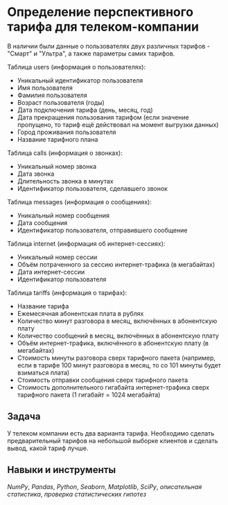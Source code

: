 # Определение перспективного тарифа для телеком-компании

В наличии были данные о пользователях двух различных тарифов - "Смарт" и "Ультра", а также параметры самих тарифов.

Таблица users (информация о пользователях):
- Уникальный идентификатор пользователя
- Имя пользователя
- Фамилия пользователя
- Возраст пользователя (годы)
- Дата подключения тарифа (день, месяц, год)
- Дата прекращения пользования тарифом (если значение пропущено, то тариф ещё действовал на момент выгрузки данных)
- Город проживания пользователя
- Название тарифного плана

Таблица calls (информация о звонках):
- Уникальный номер звонка
- Дата звонка
- Длительность звонка в минутах
- Идентификатор пользователя, сделавшего звонок

Таблица messages (информация о сообщениях):
- Уникальный номер сообщения
- Дата сообщения
- Идентификатор пользователя, отправившего сообщение

Таблица internet (информация об интернет-сессиях):
- Уникальный номер сессии
- Объём потраченного за сессию интернет-трафика (в мегабайтах)
- Дата интернет-сессии
- Идентификатор пользователя

Таблица tariffs (информация о тарифах):
- Название тарифа
- Ежемесячная абонентская плата в рублях
- Количество минут разговора в месяц, включённых в абонентскую плату
- Количество сообщений в месяц, включённых в абонентскую плату
- Объём интернет-трафика, включённого в абонентскую плату (в мегабайтах)
- Стоимость минуты разговора сверх тарифного пакета (например, если в тарифе 100 минут разговора в месяц, то со 101 минуты будет взиматься плата)
- Стоимость отправки сообщения сверх тарифного пакета
- Стоимость дополнительного гигабайта интернет-трафика сверх тарифного пакета (1 гигабайт = 1024 мегабайта)

## Задача

У телеком компании есть два варианта тарифа. Необходимо сделать предварительный тарифов на небольшой выборке клиентов и сделать вывод, какой тариф лучше.

## Навыки и инструменты
*NumPy*, *Pandas*, *Python*, *Seaborn*, *Matplotlib*, *SciPy*, *описательная статистика*, *проверка статистических гипотез*
